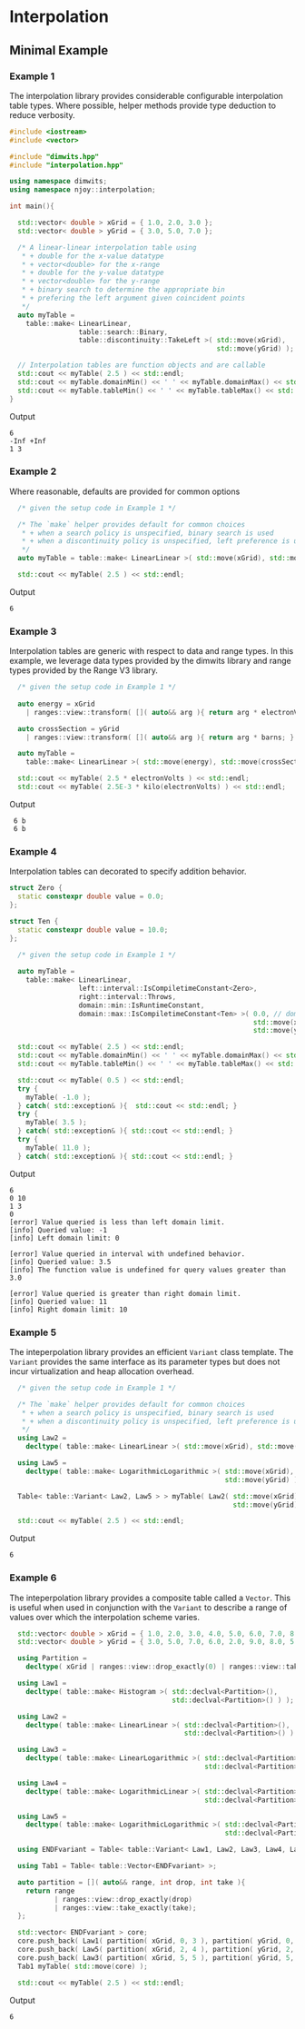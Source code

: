 Interpolation
=========


Minimal Example
----------------

### Example 1

The interpolation library provides considerable configurable interpolation table types.
Where possible, helper methods provide type deduction to reduce verbosity.

```c++
#include <iostream>
#include <vector>

#include "dimwits.hpp"
#include "interpolation.hpp"

using namespace dimwits;
using namespace njoy::interpolation;

int main(){

  std::vector< double > xGrid = { 1.0, 2.0, 3.0 };
  std::vector< double > yGrid = { 3.0, 5.0, 7.0 };

  /* A linear-linear interpolation table using
   * + double for the x-value datatype
   * + vector<double> for the x-range
   * + double for the y-value datatype
   * + vector<double> for the y-range
   * + binary search to determine the appropriate bin 
   * + prefering the left argument given coincident points
   */
  auto myTable =
    table::make< LinearLinear,
                 table::search::Binary,
                 table::discontinuity::TakeLeft >( std::move(xGrid),
                                                   std::move(yGrid) );

  // Interpolation tables are function objects and are callable
  std::cout << myTable( 2.5 ) << std::endl;
  std::cout << myTable.domainMin() << ' ' << myTable.domainMax() << std::endl;
  std::cout << myTable.tableMin() << ' ' << myTable.tableMax() << std::endl;
}
```

Output

```
6
-Inf +Inf
1 3
```

### Example 2

Where reasonable, defaults are provided for common options

```c++
  /* given the setup code in Example 1 */

  /* The `make` helper provides default for common choices
   * + when a search policy is unspecified, binary search is used
   * + when a discontinuity policy is unspecified, left preference is used
   */
  auto myTable = table::make< LinearLinear >( std::move(xGrid), std::move(yGrid) );

  std::cout << myTable( 2.5 ) << std::endl;
```

Output

```
6
```

### Example 3

Interpolation tables are generic with respect to data and range types.
In this example, we leverage data types provided by the dimwits library and
range types provided by the Range V3 library.

```c++
  /* given the setup code in Example 1 */
  
  auto energy = xGrid
    | ranges::view::transform( []( auto&& arg ){ return arg * electronVolts; } );

  auto crossSection = yGrid
    | ranges::view::transform( []( auto&& arg ){ return arg * barns; } );

  auto myTable =
    table::make< LinearLinear >( std::move(energy), std::move(crossSection) );

  std::cout << myTable( 2.5 * electronVolts ) << std::endl;
  std::cout << myTable( 2.5E-3 * kilo(electronVolts) ) << std::endl;
```

Output

```
 6 b
 6 b
```

### Example 4

Interpolation tables can decorated to specify addition behavior.

```c++
struct Zero {
  static constexpr double value = 0.0;
};

struct Ten {
  static constexpr double value = 10.0;
};

  /* given the setup code in Example 1 */
  
  auto myTable =
    table::make< LinearLinear,
                 left::interval::IsCompiletimeConstant<Zero>,
                 right::interval::Throws,
                 domain::min::IsRuntimeConstant,
                 domain::max::IsCompiletimeConstant<Ten> >( 0.0, // domain min
                                                            std::move(xGrid),
                                                            std::move(yGrid) );

  std::cout << myTable( 2.5 ) << std::endl;
  std::cout << myTable.domainMin() << ' ' << myTable.domainMax() << std::endl;
  std::cout << myTable.tableMin() << ' ' << myTable.tableMax() << std::endl;

  std::cout << myTable( 0.5 ) << std::endl;
  try {
    myTable( -1.0 );
  } catch( std::exception& ){  std::cout << std::endl; }
  try {
    myTable( 3.5 );
  } catch( std::exception& ){ std::cout << std::endl; }
  try {
    myTable( 11.0 );
  } catch( std::exception& ){ std::cout << std::endl; }

```

Output
```
6
0 10
1 3
0
[error] Value queried is less than left domain limit.
[info] Queried value: -1
[info] Left domain limit: 0

[error] Value queried in interval with undefined behavior.
[info] Queried value: 3.5
[info] The function value is undefined for query values greater than 3.0

[error] Value queried is greater than right domain limit.
[info] Queried value: 11
[info] Right domain limit: 10
```

### Example 5

The inteperpolation library provides an efficient `Variant` class template.
The `Variant` provides the same interface as its parameter types but does not
incur virtualization and heap allocation overhead.

```c++
  /* given the setup code in Example 1 */

  /* The `make` helper provides default for common choices
   * + when a search policy is unspecified, binary search is used
   * + when a discontinuity policy is unspecified, left preference is used
   */
  using Law2 =
    decltype( table::make< LinearLinear >( std::move(xGrid), std::move(yGrid) ) );

  using Law5 =
    decltype( table::make< LogarithmicLogarithmic >( std::move(xGrid),
                                                     std::move(yGrid) ) );

  Table< table::Variant< Law2, Law5 > > myTable( Law2( std::move(xGrid),
                                                       std::move(yGrid) ) );

  std::cout << myTable( 2.5 ) << std::endl;
```

Output
```
6
```

### Example 6

The inteperpolation library provides a composite table called a `Vector`.
This is useful when used in conjunction with the `Variant` to describe
a range of values over which the interpolation scheme varies.

```c++
  std::vector< double > xGrid = { 1.0, 2.0, 3.0, 4.0, 5.0, 6.0, 7.0, 8.0, 9.0, 10.0 };
  std::vector< double > yGrid = { 3.0, 5.0, 7.0, 6.0, 2.0, 9.0, 8.0, 5.0, 1.0,  0.0 };

  using Partition =
    decltype( xGrid | ranges::view::drop_exactly(0) | ranges::view::take_exactly(0) );

  using Law1 =
    decltype( table::make< Histogram >( std::declval<Partition>(),
                                        std::declval<Partition>() ) );

  using Law2 =
    decltype( table::make< LinearLinear >( std::declval<Partition>(),
                                           std::declval<Partition>() ) );

  using Law3 =
    decltype( table::make< LinearLogarithmic >( std::declval<Partition>(),
                                                std::declval<Partition>() ) );

  using Law4 =
    decltype( table::make< LogarithmicLinear >( std::declval<Partition>(),
                                                std::declval<Partition>() ) );

  using Law5 =
    decltype( table::make< LogarithmicLogarithmic >( std::declval<Partition>(),
                                                     std::declval<Partition>() ) );

  using ENDFvariant = Table< table::Variant< Law1, Law2, Law3, Law4, Law5 > >;

  using Tab1 = Table< table::Vector<ENDFvariant> >;

  auto partition = []( auto&& range, int drop, int take ){
    return range
           | ranges::view::drop_exactly(drop)
           | ranges::view::take_exactly(take);
  };

  std::vector< ENDFvariant > core;
  core.push_back( Law1( partition( xGrid, 0, 3 ), partition( yGrid, 0, 3 ) ) );
  core.push_back( Law5( partition( xGrid, 2, 4 ), partition( yGrid, 2, 4 ) ) );
  core.push_back( Law3( partition( xGrid, 5, 5 ), partition( yGrid, 5, 5 ) ) );
  Tab1 myTable( std::move(core) );

  std::cout << myTable( 2.5 ) << std::endl;
```

Output
```
6
```